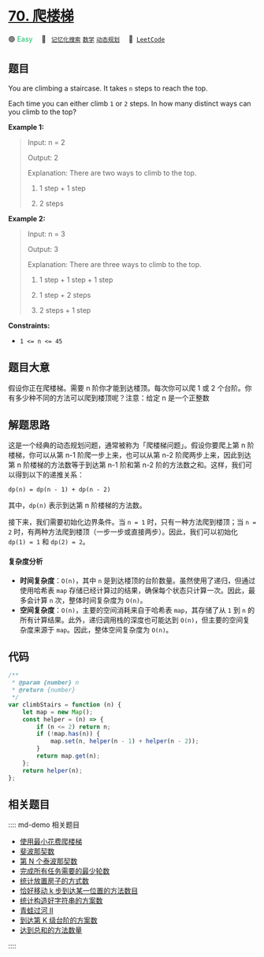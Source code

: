 # [70. 爬楼梯](https://leetcode.com/problems/climbing-stairs)

🟢 <font color=#15bd66>Easy</font>&emsp; 🔖&ensp; [`记忆化搜索`](/leetcode/outline/tag/memoization.md) [`数学`](/leetcode/outline/tag/mathematics.md) [`动态规划`](/leetcode/outline/tag/dynamic-programming.md)&emsp; 🔗&ensp;[`LeetCode`](https://leetcode.com/problems/climbing-stairs/)

## 题目

You are climbing a staircase. It takes `n` steps to reach the top.

Each time you can either climb `1` or `2` steps. In how many distinct ways can
you climb to the top?

**Example 1:**

> Input: n = 2
>
> Output: 2
>
> Explanation: There are two ways to climb to the top.
>
> 1. 1 step + 1 step
>
> 2. 2 steps

**Example 2:**

> Input: n = 3
>
> Output: 3
>
> Explanation: There are three ways to climb to the top.
>
> 1. 1 step + 1 step + 1 step
>
> 2. 1 step + 2 steps
>
> 3. 2 steps + 1 step

**Constraints:**

- `1 <= n <= 45`

## 题目大意

假设你正在爬楼梯。需要 n 阶你才能到达楼顶。每次你可以爬 1 或 2 个台阶。你有多少种不同的方法可以爬到楼顶呢？注意：给定 n 是一个正整数

## 解题思路

这是一个经典的动态规划问题，通常被称为「爬楼梯问题」。假设你要爬上第 n 阶楼梯，你可以从第 n-1 阶爬一步上来，也可以从第 n-2 阶爬两步上来，因此到达第 n 阶楼梯的方法数等于到达第 n-1 阶和第 n-2 阶的方法数之和。这样，我们可以得到以下的递推关系：

`dp(n) = dp(n - 1) + dp(n - 2)`

其中，`dp(n)` 表示到达第 n 阶楼梯的方法数。

接下来，我们需要初始化边界条件。当 `n = 1` 时，只有一种方法爬到楼顶；当 `n = 2` 时，有两种方法爬到楼顶（一步一步或直接两步）。因此，我们可以初始化 `dp(1) = 1` 和 `dp(2) = 2`。

#### 复杂度分析

- **时间复杂度**：`O(n)`，其中 `n` 是到达楼顶的台阶数量。虽然使用了递归，但通过使用哈希表 `map` 存储已经计算过的结果，确保每个状态只计算一次。因此，最多会计算 `n` 次，整体时间复杂度为 `O(n)`。
- **空间复杂度**：`O(n)`，主要的空间消耗来自于哈希表 `map`，其存储了从 `1` 到 `n` 的所有计算结果。此外，递归调用栈的深度也可能达到 `O(n)`，但主要的空间复杂度来源于 `map`。因此，整体空间复杂度为 `O(n)`。

## 代码

```javascript
/**
 * @param {number} n
 * @return {number}
 */
var climbStairs = function (n) {
	let map = new Map();
	const helper = (n) => {
		if (n <= 2) return n;
		if (!map.has(n)) {
			map.set(n, helper(n - 1) + helper(n - 2));
		}
		return map.get(n);
	};
	return helper(n);
};
```

## 相关题目

:::: md-demo 相关题目
- [使用最小花费爬楼梯](https://leetcode.com/problems/min-cost-climbing-stairs)
- [斐波那契数](https://leetcode.com/problems/fibonacci-number)
- [第 N 个泰波那契数](https://leetcode.com/problems/n-th-tribonacci-number)
- [完成所有任务需要的最少轮数](https://leetcode.com/problems/minimum-rounds-to-complete-all-tasks)
- [统计放置房子的方式数](https://leetcode.com/problems/count-number-of-ways-to-place-houses)
- [恰好移动 k 步到达某一位置的方法数目](https://leetcode.com/problems/number-of-ways-to-reach-a-position-after-exactly-k-steps)
- [统计构造好字符串的方案数](https://leetcode.com/problems/count-ways-to-build-good-strings)
- [青蛙过河 II](https://leetcode.com/problems/frog-jump-ii)
- [到达第 K 级台阶的方案数](https://leetcode.com/problems/find-number-of-ways-to-reach-the-k-th-stair)
- [达到总和的方法数量](https://leetcode.com/problems/the-number-of-ways-to-make-the-sum)

::::
